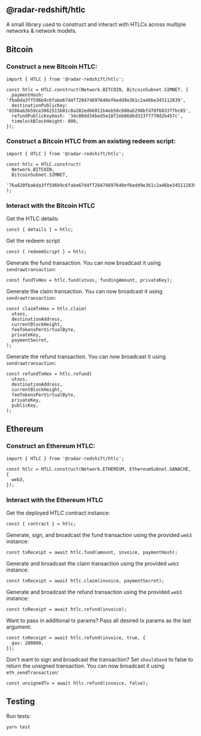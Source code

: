 ## @radar-redshift/htlc

A small library used to construct and interact with HTLCs across multiple networks & network models.

## Bitcoin

### Construct a new Bitcoin HTLC:

```
import { HTLC } from '@radar-redshift/htlc';

const htlc = HTLC.construct(Network.BITCOIN, BitcoinSubnet.SIMNET, {
  paymentHash: 'fba6da3ff596b9c6fabe67d4f728474697640ef6edd9e361c2a46be345112839',
  destinationPublicKey: '0286ab3b59ce3862515b01c8a282edb6011b4eb50c608ab298bfd70f6033f7bc65',
  refundPublicKeyHash: '34c00dd34bed5e18f2eb86d6d323f7770d2b457c',
  timelockBlockHeight: 800,
});
```

### Construct a Bitcoin HTLC from an existing redeem script:

```
import { HTLC } from '@radar-redshift/htlc';

const htlc = HTLC.construct(
  Network.BITCOIN,
  BitcoinSubnet.SIMNET,
  '76a820fba6da3ff596b9c6fabe67d4f728474697640ef6edd9e361c2a46be345112839876375210286ab3b59ce3862515b01c8a282edb6011b4eb50c608ab298bfd70f6033f7bc6567022003b17576a91434c00dd34bed5e18f2eb86d6d323f7770d2b457c8868ac',
);
```

### Interact with the Bitcoin HTLC

Get the HTLC details:
```
const { details } = htlc;
```

Get the redeem script
```
const { redeemScript } = htlc;
```

Generate the fund transaction. You can now broadcast it using `sendrawtransaction`:
```
const fundTxHex = htlc.fund(utxos, fundingAmount, privateKey);
```

Generate the claim transaction. You can now broadcast it using `sendrawtransaction`:
```
const claimTxHex = htlc.claim(
  utxos,
  destinationAddress,
  currentBlockHeight,
  feeTokensPerVirtualByte,
  privateKey,
  paymentSecret,
);
```

Generate the refund transaction. You can now broadcast it using `sendrawtransaction`:
```
const refundTxHex = htlc.refund(
  utxos,
  destinationAddress,
  currentBlockHeight,
  feeTokensPerVirtualByte,
  privateKey,
  publicKey,
);
```

## Ethereum

### Construct an Ethereum HTLC:

```
import { HTLC } from '@radar-redshift/htlc';

const htlc = HTLC.construct(Network.ETHEREUM, EthereumSubnet.GANACHE, {
  web3,
});
```

### Interact with the Ethereum HTLC

Get the deployed HTLC contract instance:
```
const { contract } = htlc;
```

Generate, sign, and broadcast the fund transaction using the provided `web3` instance:
```
const txReceipt = await htlc.fund(amount, invoice, paymentHash);
```

Generate and broadcast the claim transaction using the provided `web3` instance:
```
const txReceipt = await htlc.claim(invoice, paymentSecret);
```

Generate and broadcast the refund transaction using the provided `web3` instance:
```
const txReceipt = await htlc.refund(invoice);
```

Want to pass in additional tx params? Pass all desired tx params as the last argument:
```
const txReceipt = await htlc.refund(invoice, true, {
  gas: 200000,
});
```

Don't want to sign and broadcast the transaction? Set `shouldSend` to false to return the unsigned transaction. You can now broadcast it using `eth_sendTransaction`:
```
const unsignedTx = await htlc.refund(invoice, false);
```

## Testing

Run tests:
```
yarn test
```

